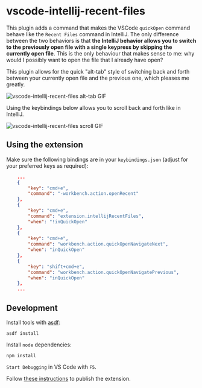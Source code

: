 # vscode-intellij-recent-files

This plugin adds a command that makes the VSCode `quickOpen` command behave like the `Recent Files` command in IntelliJ. The only difference between the two behaviors is that **the IntelliJ behavior allows you to switch to the previously open file with a single keypress by skipping the currently open file**. This is the only behaviour that makes sense to me: why would I possibly want to open the file that I already have open?

This plugin allows for the quick "alt-tab" style of switching back and forth between your currently open file and the previous one, which pleases me greatly.

![vscode-intellij-recent-files alt-tab GIF](./vscode-intellij-recent-files-alt-tab.gif)

Using the keybindings below allows you to scroll back and forth like in IntelliJ.

![vscode-intellij-recent-files scroll GIF](./vscode-intellij-recent-files-scroll.gif)

## Using the extension

Make sure the following bindings are in your `keybindings.json` (adjust for your preferred keys as required):

```json
    ...
    {
        "key": "cmd+e",
        "command": "-workbench.action.openRecent"
    },
    {
        "key": "cmd+e",
        "command": "extension.intellijRecentFiles",
        "when": "!inQuickOpen"
    },
    {
        "key": "cmd+e",
        "command": "workbench.action.quickOpenNavigateNext",
        "when": "inQuickOpen"
    },
    {
        "key": "shift+cmd+e",
        "command": "workbench.action.quickOpenNavigatePrevious",
        "when": "inQuickOpen"
    },
    ...
```

## Development

Install tools with [asdf](http://asdf-vm.com/):

```
asdf install
```

Install `node` dependencies:

```
npm install
```

`Start Debugging` in VS Code with `F5`.

Follow [these instructions](https://code.visualstudio.com/api/working-with-extensions/publishing-extension) to publish the extension.
